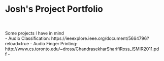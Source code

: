 # Josh's Project Portfolio
<br>
<br>
Some projects I have in mind
<br>
- Audio Classification: https://ieeexplore.ieee.org/document/5664796?reload=true
- Audio Finger Printing: http://www.cs.toronto.edu/~dross/ChandrasekharSharifiRoss_ISMIR2011.pdf
- 
